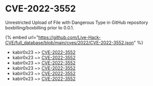 # CVE-2022-3552

Unrestricted Upload of File with Dangerous Type in GitHub repository boxbilling/boxbilling prior to 0.0.1.

{% embed url="https://github.com/Live-Hack-CVE/full_database/blob/main/cves/2022/CVE-2022-3552.json" %}


* kabir0x23 ~> [CVE-2022-3552](https://www.alice-snow.ru/2022/database/cve-2022-3552/cve-2022-3552-kabir0x23)
* kabir0x23 ~> [CVE-2022-3552](https://www.alice-snow.ru/2022/database/cve-2022-3552/cve-2022-3552-kabir0x23)
* kabir0x23 ~> [CVE-2022-3552](https://www.alice-snow.ru/2022/database/cve-2022-3552/cve-2022-3552-kabir0x23)
* kabir0x23 ~> [CVE-2022-3552](https://www.alice-snow.ru/2022/database/cve-2022-3552/cve-2022-3552-kabir0x23)
* kabir0x23 ~> [CVE-2022-3552](https://www.alice-snow.ru/2022/database/cve-2022-3552/cve-2022-3552-kabir0x23)
* kabir0x23 ~> [CVE-2022-3552](https://www.alice-snow.ru/2022/database/cve-2022-3552/cve-2022-3552-kabir0x23)
